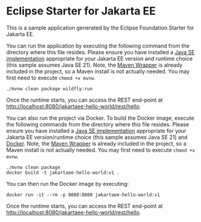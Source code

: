 # Eclipse Starter for Jakarta EE
This is a sample application generated by the Eclipse Foundation Starter for Jakarta EE.

You can run the application by executing the following command from the directory where this file resides.
Please ensure you have installed a [Java SE implementation](https://adoptium.net) appropriate for your
Jakarta EE version and runtime choice (this sample assumes Java SE 21). Note,
the [Maven Wrapper](https://maven.apache.org/wrapper/) is already included in the project, so a Maven install
is not actually needed. You may first need to execute `chmod +x mvnw`.

```
./mvnw clean package wildfly:run
```

Once the runtime starts, you can access the REST end-point at [http://localhost:8080/jakartaee-hello-world/rest/hello](http://localhost:8080/jakartaee-hello-world/rest/hello).

You can also run the project via Docker. To build the Docker image, execute the following commands from the
directory where this file resides. Please ensure you have installed
a [Java SE implementation](https://adoptium.net) appropriate for your Jakarta EE version/runtime
choice (this sample assumes Java SE 21) and
[Docker](https://docs.docker.com/get-docker/). Note,
the [Maven Wrapper](https://maven.apache.org/wrapper/) is already included in the project, so a Maven install
is not actually needed. You may first need to execute `chmod +x mvnw`.

```
./mvnw clean package
docker build -t jakartaee-hello-world:v1 .
```

You can then run the Docker image by executing:

```
docker run -it --rm -p 8080:8080 jakartaee-hello-world:v1
```

Once the runtime starts, you can access the REST end-point at [http://localhost:8080/jakartaee-hello-world/rest/hello](http://localhost:8080/jakartaee-hello-world/rest/hello).
